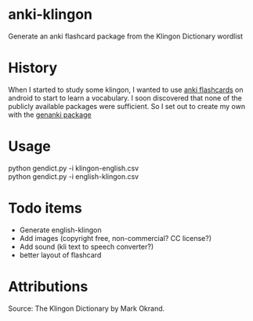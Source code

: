 # anki-klingon
Generate an anki flashcard package from the Klingon Dictionary wordlist

# History
When I started to study some klingon, I wanted to use [anki flashcards](https://apps.ankiweb.net/) on android to start to learn a vocabulary.
I soon discovered that none of the publicly available packages were sufficient. So I set out to create my own with the [genanki package](https://github.com/kerrickstaley/genanki)

# Usage
python gendict.py -i klingon-english.csv<br>
python gendict.py -i english-klingon.csv

# Todo items
* Generate english-klingon
* Add images (copyright free, non-commercial? CC license?)
* Add sound (kli text to speech converter?)
* better layout of flashcard

# Attributions
Source: The Klingon Dictionary by Mark Okrand.
